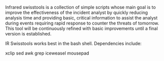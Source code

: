 Infrared swisstools is a collection of simple scripts whose main goal is to improve the effectiveness of the incident analyst by quickly reducing analysis time and providing basic, critical information to assist the analyst during events requiring rapid response to counter the threats of tomorrow. This tool will be continuously refined with basic improvements until a final version is established. 

IR Swisstools works best in the bash shell. 
Dependencies include:

xclip
sed
awk
grep
iceweasel
mousepad

